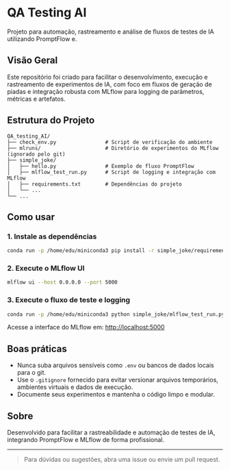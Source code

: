 # QA Testing AI

Projeto para automação, rastreamento e análise de fluxos de testes de IA utilizando PromptFlow e.

## Visão Geral
Este repositório foi criado para facilitar o desenvolvimento, execução e rastreamento de experimentos de IA, com foco em fluxos de geração de piadas e integração robusta com MLflow para logging de parâmetros, métricas e artefatos.

## Estrutura do Projeto
```
QA_testing_AI/
├── check_env.py                # Script de verificação do ambiente
├── mlruns/                     # Diretório de experimentos do MLflow (ignorado pelo git)
├── simple_joke/
│   ├── hello.py                # Exemplo de fluxo PromptFlow
│   ├── mlflow_test_run.py      # Script de logging e integração com MLflow
│   ├── requirements.txt        # Dependências do projeto
│   └── ...
└── ...
```

## Como usar

### 1. Instale as dependências
```bash
conda run -p /home/edu/miniconda3 pip install -r simple_joke/requirements.txt
```

### 2. Execute o MLflow UI
```bash
mlflow ui --host 0.0.0.0 --port 5000
```

### 3. Execute o fluxo de teste e logging
```bash
conda run -p /home/edu/miniconda3 python simple_joke/mlflow_test_run.py
```

Acesse a interface do MLflow em: [http://localhost:5000](http://localhost:5000)

## Boas práticas
- Nunca suba arquivos sensíveis como `.env` ou bancos de dados locais para o git.
- Use o `.gitignore` fornecido para evitar versionar arquivos temporários, ambientes virtuais e dados de execução.
- Documente seus experimentos e mantenha o código limpo e modular.

## Sobre
Desenvolvido para facilitar a rastreabilidade e automação de testes de IA, integrando PromptFlow e MLflow de forma profissional.

---

> Para dúvidas ou sugestões, abra uma issue ou envie um pull request.
